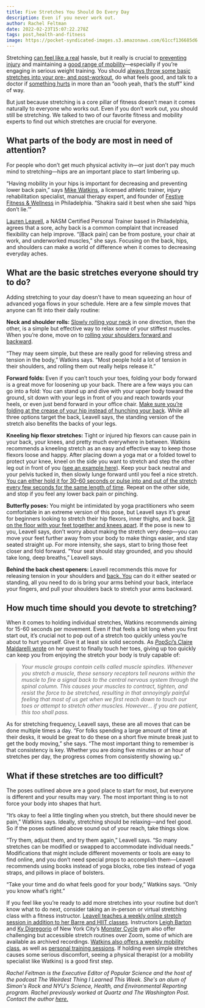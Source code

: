 ```yaml
---
title: Five Stretches You Should Do Every Day
description: Even if you never work out.
author: Rachel Feltman
date: 2022-02-23T15:07:22.278Z
tags: post,health-and-fitness
image: https://pocket-syndicated-images.s3.amazonaws.com/61ccf136685d6.png
---
```

<!--StartFragment-->

Stretching [can feel like a real](https://www.popsci.com/can-you-injure-yourself-stretching/) hassle, but it really is crucial to [preventing injury](https://www.popsci.com/need-to-stretch/) and maintaining a [good range of mobility](https://www.popsci.com/story/diy/move-better-get-flexible-mobility/)—especially if you’re engaging in serious weight training. You should [always throw some basic stretches into your pre- and post-workout](https://www.popsci.com/how-to-stretch-for-workout/), do what feels good, and talk to a doctor if [something hurts](https://www.popsci.com/can-you-injure-yourself-stretching/) in more than an “oooh yeah, that’s the stuff” kind of way.

But just because stretching is a core pillar of fitness doesn’t mean it comes naturally to everyone who works out. Even if you don’t work out, you should still be stretching. We talked to two of our favorite fitness and mobility experts to find out which stretches are crucial for everyone.

## What parts of the body are most in need of attention?

For people who don’t get much physical activity in—or just don’t pay much mind to stretching—hips are an important place to start limbering up.

“Having mobility in your hips is important for decreasing and preventing lower back pain,” says [Mike Watkins](https://www.instagram.com/mwattsfitness/), a licensed athletic trainer, injury rehabilitation specialist, manual therapy expert, and founder of [Festive Fitness & Wellness](https://linktr.ee/festivefitness/) in Philadelphia. “Shakira said it best when she said ‘hips don’t lie.’”

[Lauren Leavell](https://www.laurenleavellfitness.com/about/), a NASM Certified Personal Trainer based in Philadelphia, agrees that a sore, achy back is a common complaint that increased flexibility can help improve. “\[Back pain] can be from posture, your chair at work, and underworked muscles,” she says. Focusing on the back, hips, and shoulders can make a world of difference when it comes to decreasing everyday aches.

## What are the basic stretches everyone should try to do?

Adding stretching to your day doesn’t have to mean squeezing an hour of advanced yoga flows in your schedule. Here are a few simple moves that anyone can fit into their daily routine:

**Neck and shoulder rolls:** [Slowly rolling your neck](https://www.spotebi.com/exercise-guide/neck-rolls/) in one direction, then the other, is a simple but effective way to relax some of your stiffest muscles. When you’re done, move on to [rolling your shoulders forward and backward](https://sworkit.com/exercise/shoulder-roll/).

“They may seem simple, but these are really good for relieving stress and tension in the body,” Watkins says. “Most people hold a lot of tension in their shoulders, and rolling them out really helps release it.”

**Forward folds:** Even if you can’t touch your toes, folding your body forward is a great move for loosening up your back. There are a few ways you can go into a fold: You can stand up and dive with your upper body toward the ground, sit down with your legs in front of you and reach towards your heels, or even just bend forward in your office chair. [Make sure you’re folding at the crease of your hip instead of hunching your back](https://kripalu.org/resources/benefits-forward-bends/). While all three options target the back, Leavell says, the standing version of the stretch also benefits the backs of your legs.

**Kneeling hip flexor stretches:** Tight or injured hip flexors can cause pain in your back, your knees, and pretty much everywhere in between. Watkins recommends a kneeling stretch as an easy and effective way to keep those flexors loose and happy. After placing down a yoga mat or a folded towel to protect your knee, kneel on the side you want to stretch and step the other leg out in front of you ([see an example here](https://www.youtube.com/watch?v=4aa2Yp_3HKU)). Keep your back neutral and your pelvis tucked in, then slowly lunge forward until you feel a nice stretch. [You can either hold it for 30-60 seconds or pulse into and out of the stretch every few seconds for the same length of time](https://evofitness.ch/hip-flexor-stretch/). Repeat on the other side, and stop if you feel any lower back pain or pinching.

**Butterfly poses:** You might be intimidated by yoga practitioners who seem comfortable in an extreme version of this pose, but Leavell says it’s great for beginners looking to stretch their hip flexors, inner thighs, and back. [Sit on the floor with your feet together and knees apart](https://gethealthyu.com/exercise/butterfly-pose/). If the pose is new to you, Leavell says, don’t worry about making the stretch very deep—you can move your feet further away from your body to make things easier, and stay seated straight up. For more intensity, she says, start to bring those feet closer and fold forward. “Your seat should stay grounded, and you should take long, deep breaths,” Leavell says.

**Behind the back chest openers:** Leavell recommends this move for releasing tension in your shoulders and [back. You](http://back.you/) can do it either seated or standing, all you need to do is bring your arms behind your back, interlace your fingers, and pull your shoulders back to stretch your arms backward.

## How much time should you devote to stretching?

When it comes to holding individual stretches, Watkins recommends aiming for 15-60 seconds per movement. Even if that feels a bit long when you first start out, it’s crucial not to pop out of a stretch too quickly unless you’re about to hurt yourself. Give it at least six solid seconds. As [*PopSci*’s Claire Maldarelli wrote](https://www.popsci.com/why-cant-i-touch-my-toes/) on her quest to finally touch her toes, giving up too quickly can keep you from enjoying the stretch your body is truly capable of:

> *Your muscle groups contain cells called muscle spindles. Whenever you stretch a muscle, these sensory receptors tell neurons within the muscle to fire a signal back to the central nervous system through the spinal column. This causes your muscles to contract, tighten, and resist the force to be stretched, resulting in that annoyingly painful feeling that most of us get when we first reach down to touch our toes or attempt to stretch other muscles. However… if you are patient, this too shall pass.*

As for stretching frequency, Leavell says, these are all moves that can be done multiple times a day. “For folks spending a large amount of time at their desks, it would be great to do these on a short five minute break just to get the body moving,” she says. “The most important thing to remember is that consistency is key. Whether you are doing five minutes or an hour of stretches per day, the progress comes from consistently showing up.”

## What if these stretches are too difficult?

The poses outlined above are a good place to start for most, but everyone is different and your results may vary. The most important thing is to not force your body into shapes that hurt.

“It’s okay to feel a little tingling when you stretch, but there should never be pain,” Watkins says. Ideally, stretching should be relaxing—and feel good. So if the poses outlined above sound out of your reach, take things slow.

“Try them, adjust them, and try them again,” Leavell says. “So many stretches can be modified or swapped to accommodate individual needs.” Modifications that might include different movements or tools are easy to find online, and you don’t need special props to accomplish them—Leavell recommends using books instead of yoga blocks, robe ties instead of yoga straps, and pillows in place of bolsters.

“Take your time and do what feels good for your body,” Watkins says. “Only you know what’s right.”

If you feel like you’re ready to add more stretches into your routine but don’t know what to do next, consider taking an in-person or virtual stretching class with a fitness instructor. [Leavell teaches a weekly online stretch session in addition to her Barre and HIIT classes](https://www.laurenleavellfitness.com/workwithme/). Instructors [Leigh Barton](https://www.instagram.com/ohaileigh/) and [Ky Digregorio](https://www.instagram.com/kydigregorio/) of New York City’s [Monster Cycle](https://www.mnstrlive.com/) gym also offer challenging but accessible stretch routines over Zoom, some of which are available as archived recordings. [Watkins also offers a weekly mobility class](https://festivefitnessphilly.as.me/mobilitymonday/), as well as [personal training sessions](https://linktr.ee/festivefitness/). If holding even simple stretches causes some serious discomfort, seeing a physical therapist (or a mobility specialist like Watkins) is a good first step.

*Rachel Feltman is the Executive Editor of Popular Science and the host of the podcast The Weirdest Thing I Learned This Week. She's an alum of Simon's Rock and NYU's Science, Health, and Environmental Reporting program. Rachel previously worked at Quartz and The Washington Post. Contact the author [here.](mailto:rachel@popsci.com "Contact to Rachel Feltman")*

<!--EndFragment-->